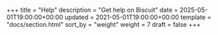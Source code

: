 +++
title = "Help"
description = "Get help on Biscuit"
date = 2025-05-01T19:00:00+00:00
updated = 2021-05-01T19:00:00+00:00
template = "docs/section.html"
sort_by = "weight"
weight = 7
draft = false
+++

